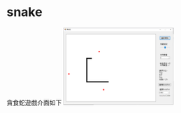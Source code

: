 # snake
貪食蛇遊戲介面如下
<img src="https://github.com/wahaha829/snake/blob/master/%E8%B2%AA%E9%A3%9F%E8%9B%87.png" width="50%" height="50%">

